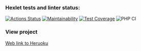 ### Hexlet tests and linter status:
[![Actions Status](https://github.com/Drumsid/php-project-lvl3/workflows/hexlet-check/badge.svg)](https://github.com/Drumsid/php-project-lvl3/actions)
[![Maintainability](https://api.codeclimate.com/v1/badges/33dd0df6186c554ebdf2/maintainability)](https://codeclimate.com/github/Drumsid/php-project-lvl3/maintainability)
[![Test Coverage](https://api.codeclimate.com/v1/badges/33dd0df6186c554ebdf2/test_coverage)](https://codeclimate.com/github/Drumsid/php-project-lvl3/test_coverage)
![PHP CI](https://github.com/Drumsid/php-project-lvl3/workflows/PHP%20CI/badge.svg)
### View project
[Web link to Heruoku](https://drumsid-php-project-lvl3.herokuapp.com/ "View project on Heroku")